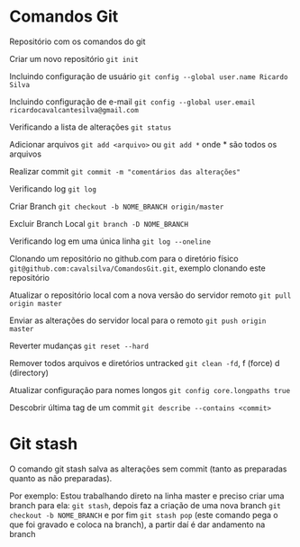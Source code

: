 # Comandos Git
Repositório com os comandos do git

Criar um novo repositório `git init`

Incluindo configuração de usuário `git config --global user.name Ricardo Silva`

Incluindo configuração de e-mail `git config --global user.email ricardocavalcantesilva@gmail.com`

Verificando a lista de alterações `git status`

Adicionar arquivos `git add <arquivo>` ou `git add *` onde * são todos os arquivos

Realizar commit `git commit -m "comentários das alterações"`

Verificando log `git log`

Criar Branch `git checkout -b NOME_BRANCH origin/master`

Excluir Branch Local `git branch -D NOME_BRANCH`

Verificando log em uma única linha `git log --oneline`

Clonando um repositório no github.com para o diretório físico `git@github.com:cavalsilva/ComandosGit.git`, exemplo clonando este repositório

Atualizar o repositório local com a nova versão do servidor remoto `git pull origin master`

Enviar as alterações do servidor local para o remoto `git push origin master`

Reverter mudanças `git reset --hard`

Remover todos arquivos e diretórios untracked `git clean -fd`, f (force) d (directory)

Atualizar configuração para nomes longos `git config core.longpaths true`

Descobrir última tag de um commit `git describe --contains <commit>`

# Git stash
O comando git stash salva as alterações sem commit (tanto as preparadas quanto as não preparadas). 

Por exemplo: Estou trabalhando direto na linha master e preciso criar uma branch para ela: `git stash`, depois faz a criação de uma nova branch `git checkout -b NOME_BRANCH` e por fim `git stash pop` (este comando pega o que foi gravado e coloca na branch), a partir daí é dar andamento na branch

